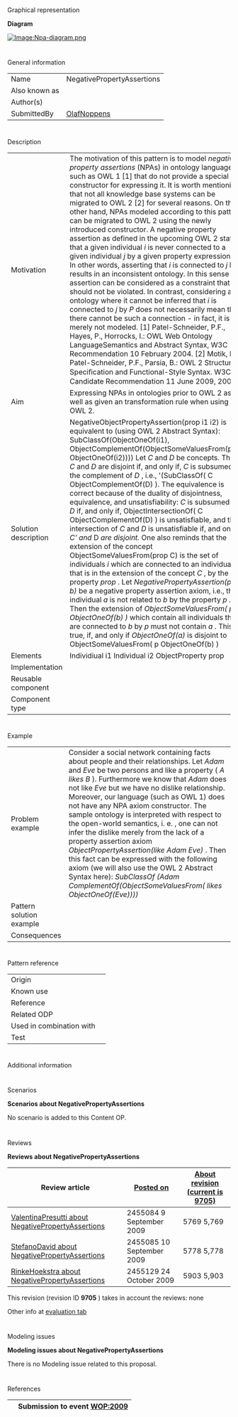 # 

 Graphical representation



__Diagram__ 





[![Image:Npa-diagram.png](../images/f/f1/Npa-diagram.png)](../Image/Npa-diagram.png "Image:Npa-diagram.png")





# 

 General information




|  |  |
| --- | --- |
|  Name  |  NegativePropertyAssertions  |
|  Also known as  |  |
|  Author(s)  |  |
|  SubmittedBy  | [OlafNoppens](../User/OlafNoppens "User:OlafNoppens")  |



  





# 

 Description




|  |  |
| --- | --- |
|  Motivation  |  The motivation of this pattern is to model _negative property assertions_  (NPAs) in ontology languages such as OWL 1 [1] that do not provide a special constructor for expressing it. It is worth mentioning that not all knowledge base systems can be migrated to OWL 2 [2] for several reasons. On the other hand, NPAs modeled according to this pattern can be migrated to OWL 2 using the newly introduced constructor.  A negative property assertion as defined in the upcoming OWL 2 states that a given individual _i_  is never connected to a given individual _j_  by a given property expression _P_  . In other words, asserting that _i_  is connected to _j_  by _P_  results in an inconsistent ontology. In this sense this assertion can be considered as a constraint that should not be violated. In contrast, considering an ontology where it cannot be inferred that _i_  is connected to _j_  by _P_  does not necessarily mean that there cannot be such a connection - in fact, it is merely not modeled.  [1] Patel-Schneider, P.F., Hayes, P., Horrocks, I.: OWL Web Ontology LanguageSemantics and Abstract Syntax, W3C Recommendation 10 February 2004.  [2] Motik, B., Patel-Schneider, P.F., Parsia, B.: OWL 2 Structural Speciﬁcation and Functional-Style Syntax. W3C Candidate Recommendation 11 June 2009, 2009.  |
|  Aim  |  Expressing NPAs in ontologies prior to OWL 2 as well as given an transformation rule when using OWL 2.  |
|  Solution description  |  NegativeObjectPropertyAssertion(prop i1 i2) is equivalent to (using OWL 2 Abstract Syntax):  SubClassOf(ObjectOneOf(i1), ObjectComplementOf(ObjectSomeValuesFrom(prop, ObjectOneOf(i2))))  Let _C_  and _D_  be concepts. Then _C_  and _D_  are disjoint if, and only if, _C_  is subsumed by the complement of _D_  , i.e., '(SubClassOf( C ObjectComplementOf(D) ).  The equivalence is correct because of the duality of disjointness, equivalence, and unsatisfiability: _C_  is subsumed by _D_  if, and only if, ObjectIntersectionOf( C ObjectComplementOf(D) ) is unsatisfiable, and the intersection of _C_  and _D_  is unsatisfiable if, and only if, _C' and_  D _are disjoint._  One also reminds that the extension of the concept ObjectSomeValuesFrom(prop C) is the set of individuals _i_  which are connected to an individual _j_  that is in the extension of the concept _C_  , by the property _prop_  .  Let _NegativePropertyAssertion(p a b)_  be a negative property assertion axiom, i.e., the individual _a_  is not related to _b_  by the property _p_  . Then the extension of _ObjectSomeValuesFrom( p ObjectOneOf(b) )_  which contain all individuals that are connected to _b_  by _p_  must not contain _a_  . This is true, if, and only if _ObjectOneOf(a)_  is disjoint to ObjectSomeValuesFrom( p ObjectOneOf(b) )  |
|  Elements  |  Individiual i1  Individual i2  ObjectProperty prop  |
|  Implementation  |  |
|  Reusable component  |  |
|  Component type  |  |



  





# 

 Example




|  |  |
| --- | --- |
|  Problem example  |  Consider a social network containing facts about people and their relationships.  Let _Adam_  and _Eve_  be two persons and like a property ( _A likes B_  ). Furthermore we know that _Adam_  does not like _Eve_  but we have no dislike relationship. Moreover, our language (such as OWL 1) does not have any NPA axiom constructor. The sample ontology is interpreted with respect to the open-world semantics, i. e. , one can not infer the dislike merely from the lack of a property assertion axiom _ObjectPropertyAssertion(like Adam Eve)_  . Then this fact can be expressed with the following axiom (we will also use the OWL 2 Abstract Syntax here): _SubClassOf (Adam ComplementOf(ObjectSomeValuesFrom( likes ObjectOneOf(Eve))))_  |
|  Pattern solution example  |  |
|  Consequences  |  |



  





# 

 Pattern reference




|  |  |
| --- | --- |
|  Origin  |  |
|  Known use  |  |
|  Reference  |  |
|  Related ODP  |  |
|  Used in combination with  |  |
|  Test  |  |



# 

 Additional information



# 

 Scenarios




__Scenarios about NegativePropertyAssertions__ 


 No scenario is added to this Content OP.
 




# 

 Reviews




__Reviews about NegativePropertyAssertions__ 



|  Review article  | [Posted on](../Property/CreationDate "Property:CreationDate")  | [About revision (current is 9705)](../Property/ReviewAboutVersion "Property:ReviewAboutVersion")  |
| --- | --- | --- |
| [ValentinaPresutti about NegativePropertyAssertions](../Reviews/ValentinaPresutti_about_NegativePropertyAssertions "Reviews:ValentinaPresutti about NegativePropertyAssertions")  |  2455084  9 September 2009  |  5769  5,769  |
| [StefanoDavid about NegativePropertyAssertions](../Reviews/StefanoDavid_about_NegativePropertyAssertions "Reviews:StefanoDavid about NegativePropertyAssertions")  |  2455085  10 September 2009  |  5778  5,778  |
| [RinkeHoekstra about NegativePropertyAssertions](../Community/RinkeHoekstra_about_NegativePropertyAssertions "Community:RinkeHoekstra about NegativePropertyAssertions")  |  2455129  24 October 2009  |  5903  5,903  |



 This revision (revision ID
 __9705__ 
 ) takes in account the reviews: none
 



 Other info at
 [evaluation tab](http://ontologydesignpatterns.org/wiki/index.php?title=Submissions:NegativePropertyAssertions&action=evaluation "http://ontologydesignpatterns.org/wiki/index.php?title=Submissions:NegativePropertyAssertions&action=evaluation") 





  





# 

 Modeling issues




__Modeling issues about NegativePropertyAssertions__ 


 There is no Modeling issue related to this proposal.
 




  





# 

 References



  






|  |  Submission to event [WOP:2009](../WOP/2009 "WOP:2009")  |
| --- | --- |
